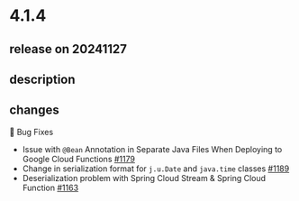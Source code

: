 # 4.1.4

## release on 20241127
## description
## changes
🐞 Bug Fixes

* Issue with <code>@Bean</code> Annotation in Separate Java Files When Deploying to Google Cloud Functions <a href="https://github.com/spring-cloud/spring-cloud-function/issues/1179" data-hovercard-type="issue" data-hovercard-url="/spring-cloud/spring-cloud-function/issues/1179/hovercard">#1179</a>
* Change in serialization format for <code>j.u.Date</code> and <code>java.time</code> classes <a href="https://github.com/spring-cloud/spring-cloud-function/issues/1189" data-hovercard-type="issue" data-hovercard-url="/spring-cloud/spring-cloud-function/issues/1189/hovercard">#1189</a>
* Deserialization problem with Spring Cloud Stream & Spring Cloud Function <a href="https://github.com/spring-cloud/spring-cloud-function/issues/1163" data-hovercard-type="issue" data-hovercard-url="/spring-cloud/spring-cloud-function/issues/1163/hovercard">#1163</a>


